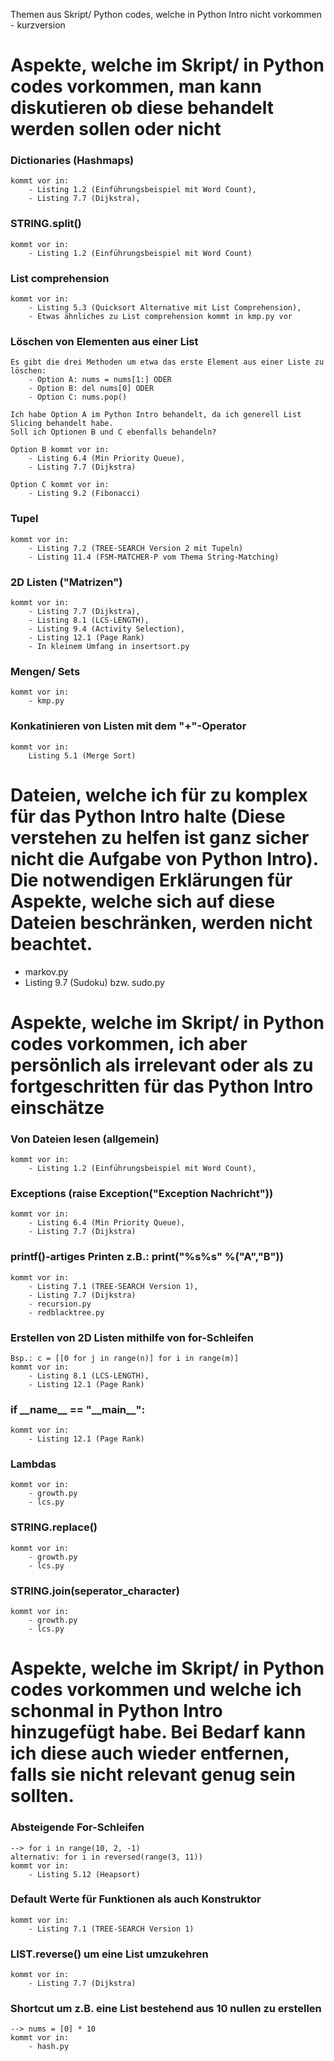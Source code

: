 Themen aus Skript/ Python codes, welche in Python Intro nicht vorkommen - kurzversion

# Aspekte, welche im Skript/ in Python codes vorkommen, man kann diskutieren ob diese behandelt werden sollen oder nicht

### Dictionaries (Hashmaps)
	kommt vor in: 
		- Listing 1.2 (Einführungsbeispiel mit Word Count),
		- Listing 7.7 (Dijkstra),


### STRING.split()
	kommt vor in:
		- Listing 1.2 (Einführungsbeispiel mit Word Count)


### List comprehension
	kommt vor in:
		- Listing 5.3 (Quicksort Alternative mit List Comprehension),
		- Etwas ähnliches zu List comprehension kommt in kmp.py vor


### Löschen von Elementen aus einer List
	Es gibt die drei Methoden um etwa das erste Element aus einer Liste zu löschen:
		- Option A: nums = nums[1:] ODER
		- Option B: del nums[0] ODER
		- Option C: nums.pop()

	Ich habe Option A im Python Intro behandelt, da ich generell List Slicing behandelt habe.
	Soll ich Optionen B und C ebenfalls behandeln?

	Option B kommt vor in:
		- Listing 6.4 (Min Priority Queue),
		- Listing 7.7 (Dijkstra)

	Option C kommt vor in:
		- Listing 9.2 (Fibonacci)


### Tupel
	kommt vor in:
		- Listing 7.2 (TREE-SEARCH Version 2 mit Tupeln)
		- Listing 11.4 (FSM-MATCHER-P vom Thema String-Matching)


### 2D Listen ("Matrizen")
	kommt vor in:
		- Listing 7.7 (Dijkstra),
		- Listing 8.1 (LCS-LENGTH),
		- Listing 9.4 (Activity Selection),
		- Listing 12.1 (Page Rank)
		- In kleinem Umfang in insertsort.py


### Mengen/ Sets
	kommt vor in:
		- kmp.py


### Konkatinieren von Listen mit dem "+"-Operator
	kommt vor in:
		Listing 5.1 (Merge Sort)



# Dateien, welche ich für zu komplex für das Python Intro halte (Diese verstehen zu helfen ist ganz sicher nicht die Aufgabe von Python Intro). Die notwendigen Erklärungen für Aspekte, welche sich auf diese Dateien beschränken, werden nicht beachtet.

- markov.py
- Listing 9.7 (Sudoku) bzw. sudo.py



# Aspekte, welche im Skript/ in Python codes vorkommen, ich aber persönlich als irrelevant oder als zu fortgeschritten für das Python Intro einschätze

### Von Dateien lesen (allgemein)
	kommt vor in:
		- Listing 1.2 (Einführungsbeispiel mit Word Count),


### Exceptions (raise Exception("Exception Nachricht"))
	kommt vor in:
		- Listing 6.4 (Min Priority Queue),
		- Listing 7.7 (Dijkstra)


### printf()-artiges Printen z.B.: print("%s%s" %("A","B"))
	kommt vor in:
		- Listing 7.1 (TREE-SEARCH Version 1),
		- Listing 7.7 (Dijkstra)
		- recursion.py
		- redblacktree.py


### Erstellen von 2D Listen mithilfe von for-Schleifen
	Bsp.: c = [[0 for j in range(n)] for i in range(m)]
	kommt vor in:
		- Listing 8.1 (LCS-LENGTH),
		- Listing 12.1 (Page Rank)


### if \_\_name\_\_ == "\_\_main\_\_":
	kommt vor in:
		- Listing 12.1 (Page Rank)


### Lambdas
	kommt vor in:
		- growth.py
		- lcs.py


### STRING.replace()
	kommt vor in:
		- growth.py
		- lcs.py


### STRING.join(seperator_character)
	kommt vor in:
		- growth.py
		- lcs.py



# Aspekte, welche im Skript/ in Python codes vorkommen und welche ich schonmal in Python Intro hinzugefügt habe. Bei Bedarf kann ich diese auch wieder entfernen, falls sie nicht relevant genug sein sollten.

### Absteigende For-Schleifen 
	--> for i in range(10, 2, -1) 
	alternativ: for i in reversed(range(3, 11))
	kommt vor in:
		- Listing 5.12 (Heapsort)


### Default Werte für Funktionen als auch Konstruktor
	kommt vor in:
		- Listing 7.1 (TREE-SEARCH Version 1)


### LIST.reverse() um eine List umzukehren
	kommt vor in:
		- Listing 7.7 (Dijkstra)


### Shortcut um z.B. eine List bestehend aus 10 nullen zu erstellen
	--> nums = [0] * 10
	kommt vor in:
		- hash.py 
